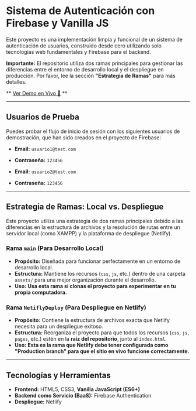 # Sistema de Autenticación con Firebase y Vanilla JS



Este proyecto es una implementación limpia y funcional de un sistema de autenticación de usuarios, construido desde cero utilizando solo tecnologías web fundamentales y Firebase para el backend.

**Importante:** El repositorio utiliza dos ramas principales para gestionar las diferencias entre el entorno de desarrollo local y el despliegue en producción. Por favor, lee la sección **"Estrategia de Ramas"** para más detalles.

** [Ver Demo en Vivo 🚀](https://loginfuncionalfirebase.netlify.app/) **

---

##  Usuarios de Prueba

Puedes probar el flujo de inicio de sesión con los siguientes usuarios de demostración, que han sido creados en el proyecto de Firebase:

-   **Email:** `usuario1@test.com`
-   **Contraseña:** `123456`

-   **Email:** `usuario2@test.com`
-   **Contraseña:** `123456`

---

##  Estrategia de Ramas: Local vs. Despliegue

Este proyecto utiliza una estrategia de dos ramas principales debido a las diferencias en la estructura de archivos y la resolución de rutas entre un servidor local (como XAMPP) y la plataforma de despliegue (Netlify).

### Rama `main` (Para Desarrollo Local)
-   **Propósito:** Diseñada para funcionar perfectamente en un entorno de desarrollo local.
-   **Estructura:** Mantiene los recursos (`css`, `js`, etc.) dentro de una carpeta `assets/` para una mejor organización durante el desarrollo.
-   **Uso:** **Usa esta rama si clonas el proyecto para experimentar en tu propia computadora.**

### Rama `NetiflyDeploy` (Para Despliegue en Netlify)
-   **Propósito:** Contiene la estructura de archivos exacta que Netlify necesita para un despliegue exitoso.
-   **Estructura:** Reorganiza el proyecto para que todos los recursos (`css`, `js`, `pages`, etc.) estén en la **raíz del repositorio**, junto al `index.html`.
-   **Uso:** **Esta es la rama que Netlify debe tener configurada como "Production branch" para que el sitio en vivo funcione correctamente.**

---

##  Tecnologías y Herramientas

-   **Frontend:** HTML5, CSS3, **Vanilla JavaScript (ES6+)**
-   **Backend como Servicio (BaaS):** Firebase Authentication
-   **Despliegue:** Netlify
